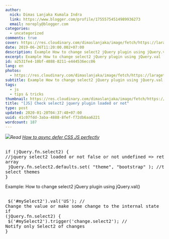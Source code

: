 ```yaml
---
author:
  nick: Dimas Lanjaka Kumala Indra
  link: https://www.blogger.com/profile/17555754514989936273
  email: noreply@blogger.com
categories:
  - uncategorized
comments: true
cover: https://res.cloudinary.com/dimaslanjaka/image/fetch/https://laraget.com/images/blog/1482184906-Select2.png
date: 2019-06-26T11:20:00.002+07:00
description: Example How to change select2 jQuery plugin using jQuery.val
excerpt: Example How to change select2 jQuery plugin using jQuery.val
id: a2531fe4-10bf-4888-8211-e444536ecc06
lang: en
photos:
  - https://res.cloudinary.com/dimaslanjaka/image/fetch/https://laraget.com/images/blog/1482184906-Select2.png
subtitle: Example How to change select2 jQuery plugin using jQuery.val
tags:
  - js
  - tips & tricks
thumbnail: https://res.cloudinary.com/dimaslanjaka/image/fetch/https://laraget.com/images/blog/1482184906-Select2.png
title: "[JS] Check select2 jquery plugin loaded or not"
type: post
updated: 2020-01-20T04:37:48+07:00
uuid: 41c07fdd-3aba-4888-8fef-f72db6aa6221
wordcount: 187
---
```


<img border="0" src="https://res.cloudinary.com/dimaslanjaka/image/fetch/https://laraget.com/images/blog/1482184906-Select2.png" data-original-width="750" data-original-height="430"><i>Read <a href="https://webmanajemen.com/2019/07/defer-loading-css-js.html" target="_blank" rel="follow">How to async defer CSS JS perfectly</a></i><pre><br>if (jQuery.fn.select2) { //jquery select2 loaded or not false or not undefined =&gt; return array<br>  jQuery.fn.select2.defaults.set( "theme", "bootstrap" ); //then select themes<br>}<br></pre><p>Example: How to change select2 jQuery plugin using jQuery.val()</p><pre><br>  $('#mySelect2').val('US'); // Change the value or make some change to the internal state<br>if (jQuery.fn.select2) {<br>  $('#mySelect2').trigger('change.select2'); // Notify only Select2 of changes<br>}<br></pre>